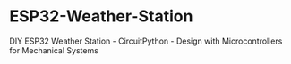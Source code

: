 # ESP32-Weather-Station
DIY ESP32 Weather Station - CircuitPython - Design with Microcontrollers for Mechanical Systems
